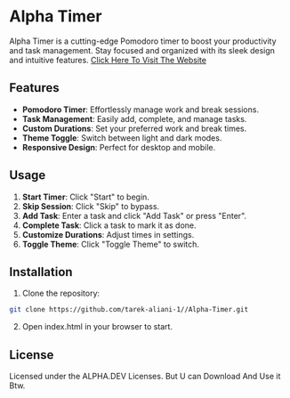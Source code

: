 # Alpha Timer

Alpha Timer is a cutting-edge Pomodoro timer to boost your productivity and task management. Stay focused and organized with its sleek design and intuitive features.
[Click Here To Visit The Website](https://tarek-alliani.github.io/Alpha-Timer/)

## Features

- **Pomodoro Timer**: Effortlessly manage work and break sessions.
- **Task Management**: Easily add, complete, and manage tasks.
- **Custom Durations**: Set your preferred work and break times.
- **Theme Toggle**: Switch between light and dark modes.
- **Responsive Design**: Perfect for desktop and mobile.

## Usage

1. **Start Timer**: Click "Start" to begin.
2. **Skip Session**: Click "Skip" to bypass.
3. **Add Task**: Enter a task and click "Add Task" or press "Enter".
4. **Complete Task**: Click a task to mark it as done.
5. **Customize Durations**: Adjust times in settings.
6. **Toggle Theme**: Click "Toggle Theme" to switch.

## Installation

1. Clone the repository:
```sh
git clone https://github.com/tarek-aliani-1//Alpha-Timer.git
```
2. Open index.html in your browser to start.

## License
Licensed under the ALPHA.DEV Licenses. But U can Download And Use it Btw.
